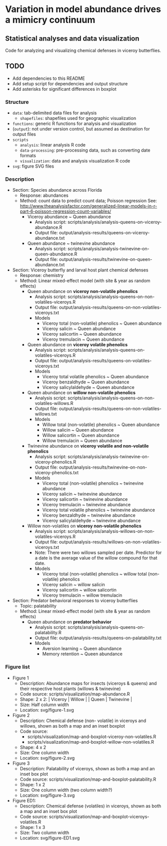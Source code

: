 # Variation in model abundance drives a mimicry continuum
## Statistical analyses and data visualization

Code for analyzing and visualizing chemical defenses in viceroy butterflies.

## TODO
+ Add dependencies to this README
+ Add setup script for dependencies and output structure
+ Add asterisks for significant differences in boxplot

### Structure
+ `data`: tab-delimited data files for analysis
    + `shapefiles`: shapefiles used for geographic visualization
+ `functions`: generic R functions for analysis and visualization
+ (`output`): not under version control, but assumed as destination for output 
files
+ `scripts`
    + `analysis`: linear analysis R code
    + `data-processing`: pre-processing data, such as converting date formats
    + `visualization`: data and analysis visualization R code
+ `svg`: figure SVG files

### Description
+ Section: Species abundance across Florida
    + Response: abundances
    + Method: count data to predict count data; Poisson regression See: http://www.theanalysisfactor.com/generalized-linear-models-in-r-part-6-poisson-regression-count-variables/
        + Viceroy abundance ~ Queen abundance
            + Analysis script: scripts/analysis/analysis-queens-on-viceroy-abundance.R
            + Output file: output/analysis-results/queens-on-viceroy-abundance.txt
        + Queen abundance ~ twinevine abundance
            + Analysis script: scripts/analysis/analysis-twinevine-on-queen-abundance.R
            + Output file: output/analysis-results/twinevine-on-queen-abundance.txt
+ Section: Viceroy butterfly and larval host plant chemical defenses
    + Response: chemistry
    + Method: Linear mixed-effect model (with site & year as random effects)
        + Queen abundance on **viceroy non-volatile phenolics**
            + Analysis script: scripts/analysis/analysis-queens-on-non-volatiles-viceroys.R
            + Output file: output/analysis-results/queens-on-non-volatiles-viceroys.txt
            + Models
                + Viceroy total (non-volatile) phenolics ~ Queen abundance
                + Viceroy salicin ~ Queen abundance
                + Viceroy salicortin ~ Queen abundance
                + Viceroy tremulacin ~ Queen abundance
        + Queen abundance on **viceroy volatile phenolics**
            + Analysis script: scripts/analysis/analysis-queens-on-volatiles-viceroys.R
            + Output file: output/analysis-results/queens-on-volatiles-viceroys.txt
            + Models
                + Viceroy total volatile phenolics ~ Queen abundance
                + Viceroy benzaldhyde ~ Queen abundance
                + Viceroy salicylaldehyde ~ Queen abundance
        + Queen abundance on **willow non-volatile phenolics**
            + Analysis script: scripts/analysis/analysis-queens-on-non-volatiles-willows.R
            + Output file: output/analysis-results/queens-on-non-volatiles-willows.txt
            + Models
                + Willow total (non-volatile) phenolics ~ Queen abundance
                + Willow salicin ~ Queen abundance
                + Willow salicortin ~ Queen abundance
                + Willow tremulacin ~ Queen abundance
        + Twinevine abundance on **viceroy volatile and non-volatile phenolics**
            + Analysis script: scripts/analysis/analysis-twinevine-on-viceroy-phenolics.R
            + Output file: output/analysis-results/twinevine-on-non-viceroy-phenolics.txt
            + Models
                + Viceroy total (non-volatile) phenolics ~ twinevine abundance
                + Viceroy salicin ~ twinevine abundance
                + Viceroy salicortin ~ twinevine abundance
                + Viceroy tremulacin ~ twinevine abundance
                + Viceroy total volatile phenolics ~ twinevine abundance
                + Viceroy benzaldhyde ~ twinevine abundance
                + Viceroy salicylaldehyde ~ twinevine abundance
        + Willow non-volatiles on **viceroy non-volatile phenolics**
            + Analysis script: scripts/analysis/analysis-willows-on-non-volatiles-viceroys.R
            + Output file: output/analysis-results/willows-on-non-volatiles-viceroys.txt
            + Note: There were two willows sampled per date. Predictor for a date is the 
            average value of the willow compound for that date.
            + Models
                + Viceroy total (non-volatile) phenolics ~ willow total (non-volatile) phenolics
                + Viceroy salicin ~ willow salicin
                + Viceroy salicortin ~ willow salicortin
                + Viceroy tremulacin ~ willow tremulacin
+ Section: Predator behavioral responses to viceroy butterflies
    + Topic: palatability
    + Method: Linear mixed-effect model (with site & year as random effects)
        + Queen abundance on **predator behavior**
            + Analysis script: scripts/analysis/analysis-queens-on-palatability.R
            + Output file: output/analysis-results/queens-on-palatability.txt
            + Models
                + Aversion learning ~ Queen abundance
                + Memory retention ~ Queen abundance

### Figure list
+ Figure 1
    + Description: Abundance maps for insects (viceroys & queens) and their 
    respective host plants (willows & twinevine)
    + Code source: scripts/visualization/map-abundance.R
    + Shape: 2 x 2:
        | Viceroy | Willow    |
        | Queen   | Twinevine |
    + Size: Half column width
    + Location: svg/figure-1.svg
+ Figure 2
    + Description: Chemical defense (non- volatile) in viceroys and willows, 
    shown as both a map and an inset boxplot
    + Code source:
        + scripts/visualization/map-and-boxplot-viceroy-non-volatiles.R
        + scripts/visualization/map-and-boxplot-willow-non-volatiles.R
    + Shape: 4 x 2
    + Size: One column width
    + Location: svg/figure-2.svg
+ Figure 3
    + Description: Palatability of viceroys, shown as both a map and an inset 
    box plot
    + Code source: scripts/visualization/map-and-boxplot-palatability.R
    + Shape: 1 x 2
    + Size: One column width (two column width?)
    + Location: svg/figure-3.svg
+ Figure ED1:
    + Description: Chemical defense (volatiles) in viceroys, shown as both a 
    map and an inset box plot
    + Code source: scripts/visualization/map-and-boxplot-viceroys-volatiles.R
    + Shape: 1 x 3
    + Size: Two column width
    + Location: svg/figure-ED1.svg

